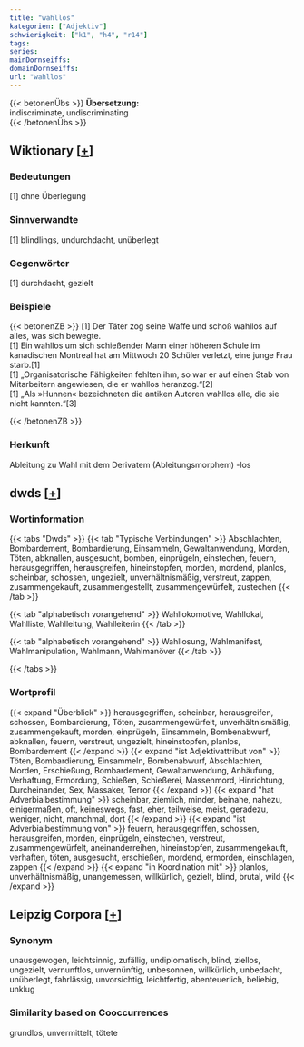```yaml
---
title: "wahllos"
kategorien: ["Adjektiv"]
schwierigkeit: ["k1", "h4", "r14"]
tags:
series:
mainDornseiffs:
domainDornseiffs:
url: "wahllos"
---
```


{{< betonenÜbs >}}
**Übersetzung:**  
indiscriminate, undiscriminating  
{{< /betonenÜbs >}}

## Wiktionary [[+](https://de.wiktionary.org/wiki/wahllos)]

### Bedeutungen
[1] ohne Überlegung  

### Sinnverwandte
[1] blindlings, undurchdacht, unüberlegt  

### Gegenwörter
[1] durchdacht, gezielt  

### Beispiele
{{< betonenZB >}}
[1] Der Täter zog seine Waffe und schoß wahllos auf alles, was sich bewegte.  
[1] Ein wahllos um sich schießender Mann einer höheren Schule im kanadischen Montreal hat am Mittwoch 20 Schüler verletzt, eine junge Frau starb.[1]  
[1] „Organisatorische Fähigkeiten fehlten ihm, so war er auf einen Stab von Mitarbeitern angewiesen, die er wahllos heranzog.“[2]  
[1] „Als »Hunnen« bezeichneten die antiken Autoren wahllos alle, die sie nicht kannten.“[3]  

{{< /betonenZB >}}
### Herkunft
Ableitung zu Wahl mit dem Derivatem (Ableitungsmorphem) -los  



## dwds [[+](https://www.dwds.de/wb/wahllos)]

### Wortinformation
{{< tabs "Dwds" >}}
{{< tab "Typische Verbindungen" >}}
Abschlachten, Bombardement, Bombardierung, Einsammeln, Gewaltanwendung, Morden, Töten, abknallen, ausgesucht, bomben, einprügeln, einstechen, feuern, herausgegriffen, herausgreifen, hineinstopfen, morden, mordend, planlos, scheinbar, schossen, ungezielt, unverhältnismäßig, verstreut, zappen, zusammengekauft, zusammengestellt, zusammengewürfelt, zustechen
{{< /tab >}}

{{< tab "alphabetisch vorangehend" >}}
Wahllokomotive, Wahllokal, Wahlliste, Wahlleitung, Wahlleiterin
{{< /tab >}}

{{< tab "alphabetisch vorangehend" >}}
Wahllosung, Wahlmanifest, Wahlmanipulation, Wahlmann, Wahlmanöver
{{< /tab >}}

{{< /tabs >}}

### Wortprofil
{{< expand "Überblick" >}} herausgegriffen, scheinbar, herausgreifen, schossen, Bombardierung, Töten, zusammengewürfelt, unverhältnismäßig, zusammengekauft, morden, einprügeln, Einsammeln, Bombenabwurf, abknallen, feuern, verstreut, ungezielt, hineinstopfen, planlos, Bombardement {{< /expand >}}
{{< expand "ist Adjektivattribut von" >}} Töten, Bombardierung, Einsammeln, Bombenabwurf, Abschlachten, Morden, Erschießung, Bombardement, Gewaltanwendung, Anhäufung, Verhaftung, Ermordung, Schießen, Schießerei, Massenmord, Hinrichtung, Durcheinander, Sex, Massaker, Terror {{< /expand >}}
{{< expand "hat Adverbialbestimmung" >}} scheinbar, ziemlich, minder, beinahe, nahezu, einigermaßen, oft, keineswegs, fast, eher, teilweise, meist, geradezu, weniger, nicht, manchmal, dort {{< /expand >}}
{{< expand "ist Adverbialbestimmung von" >}} feuern, herausgegriffen, schossen, herausgreifen, morden, einprügeln, einstechen, verstreut, zusammengewürfelt, aneinanderreihen, hineinstopfen, zusammengekauft, verhaften, töten, ausgesucht, erschießen, mordend, ermorden, einschlagen, zappen {{< /expand >}}
{{< expand "in Koordination mit" >}} planlos, unverhältnismäßig, unangemessen, willkürlich, gezielt, blind, brutal, wild {{< /expand >}}

## Leipzig Corpora [[+](https://corpora.uni-leipzig.de/en/res?word=wahllos&corpusId=deu_newscrawl-public_2018)]


### Synonym
unausgewogen, leichtsinnig, zufällig, undiplomatisch, blind, ziellos, ungezielt, vernunftlos, unvernünftig, unbesonnen, willkürlich, unbedacht, unüberlegt, fahrlässig, unvorsichtig, leichtfertig, abenteuerlich, beliebig, unklug


### Similarity based on Cooccurrences
grundlos, unvermittelt, tötete

